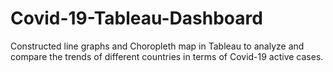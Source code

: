 # Covid-19-Tableau-Dashboard
Constructed line graphs and Choropleth map in Tableau to analyze and compare the trends of different  countries in terms of Covid-19 active cases.

